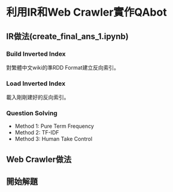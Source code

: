 # 利用IR和Web Crawler實作QAbot

## IR做法(create_final_ans_1.ipynb)

### Build Inverted Index
對繁體中文wiki的準RDD Format建立反向索引。

### Load Inverted Index
載入剛剛建好的反向索引。

### Question Solving

- Method 1: Pure Term Frequency
- Method 2: TF-IDF
- Method 3: Human Take Control

## Web Crawler做法

## 開始解題
